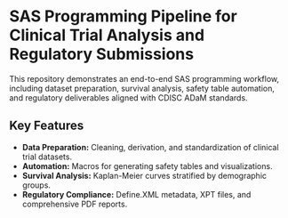 #  SAS Programming Pipeline for Clinical Trial Analysis and Regulatory Submissions
This repository demonstrates an end-to-end SAS programming workflow, including dataset preparation, survival analysis, safety table automation, and regulatory deliverables aligned with CDISC ADaM standards.

## Key Features
- **Data Preparation:** Cleaning, derivation, and standardization of clinical trial datasets.
- **Automation:** Macros for generating safety tables and visualizations.
- **Survival Analysis:** Kaplan-Meier curves stratified by demographic groups.
- **Regulatory Compliance:** Define.XML metadata, XPT files, and comprehensive PDF reports.
